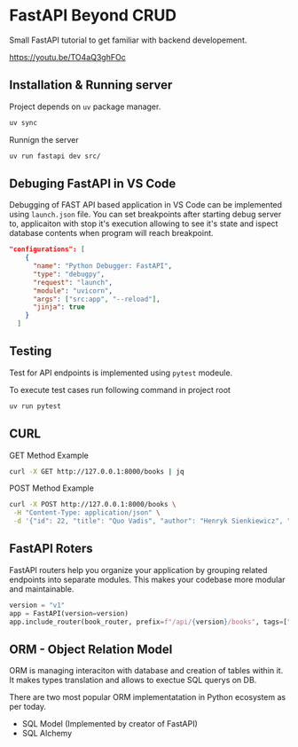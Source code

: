 # FastAPI Beyond CRUD

Small FastAPI tutorial to get familiar with backend developement.

<https://youtu.be/TO4aQ3ghFOc>

## Installation & Running server

Project depends on `uv` package manager.

```bash
uv sync
```

Runnign the server

```bash
uv run fastapi dev src/
```

## Debuging FastAPI in VS Code

Debugging of FAST API based application in VS Code can be implemented using `launch.json` file.
You can set breakpoints after starting debug server to, applicaiton with stop it's execution allowing
to see it's state and ispect database contents when program will reach breakpoint.

```json
"configurations": [
    {
      "name": "Python Debugger: FastAPI",
      "type": "debugpy",
      "request": "launch",
      "module": "uvicorn",
      "args": ["src:app", "--reload"],
      "jinja": true
    }
  ]
```

## Testing

Test for API endpoints is implemented using `pytest` modeule.

To execute test cases run following command in project root

```bash
uv run pytest
```

## CURL

GET Method Example

```bash
curl -X GET http://127.0.0.1:8000/books | jq
```

POST Method Example

```bash
curl -X POST http://127.0.0.1:8000/books \
 -H "Content-Type: application/json" \
 -d '{"id": 22, "title": "Quo Vadis", "author": "Henryk Sienkiewicz", "year": 2008}' | jq
```

## FastAPI Roters

FastAPI routers help you organize your application by grouping related endpoints into separate modules. This makes your codebase more modular and maintainable.

```python
version = "v1"
app = FastAPI(version=version)
app.include_router(book_router, prefix=f"/api/{version}/books", tags=["books"])
```

## ORM - Object Relation Model

ORM is managing interaciton with database and creation of tables within it. It makes types translation and allows to exectue SQL querys on DB.

There are two most popular ORM implementatation in Python ecosystem as per today.

- SQL Model (Implemented by creator of FastAPI)
- SQL Alchemy
